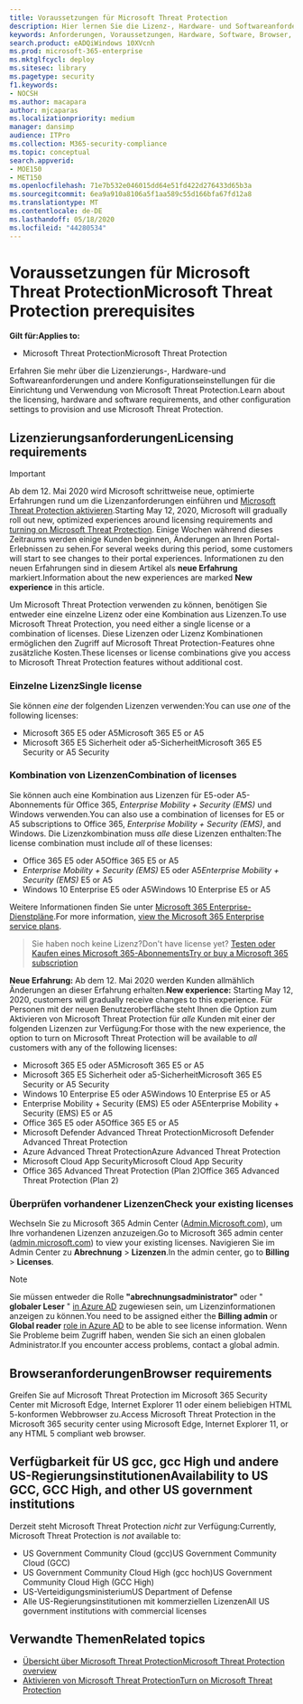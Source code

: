 ```yaml
---
title: Voraussetzungen für Microsoft Threat Protection
description: Hier lernen Sie die Lizenz-, Hardware- und Softwareanforderungen sowie andere Konfigurationseinstellungen für Microsoft Threat Protection kennen.
keywords: Anforderungen, Voraussetzungen, Hardware, Software, Browser, MTP, M365, Lizenz, E5, A5, EMS, kaufen
search.product: eADQiWindows 10XVcnh
ms.prod: microsoft-365-enterprise
ms.mktglfcycl: deploy
ms.sitesec: library
ms.pagetype: security
f1.keywords:
- NOCSH
ms.author: macapara
author: mjcaparas
ms.localizationpriority: medium
manager: dansimp
audience: ITPro
ms.collection: M365-security-compliance
ms.topic: conceptual
search.appverid:
- MOE150
- MET150
ms.openlocfilehash: 71e7b532e046015dd64e51fd422d276433d65b3a
ms.sourcegitcommit: 6ea9a910a8106a5f1aa589c55d166bfa67fd12a8
ms.translationtype: MT
ms.contentlocale: de-DE
ms.lasthandoff: 05/18/2020
ms.locfileid: "44280534"
---
```

# <a name="microsoft-threat-protection-prerequisites"></a><span data-ttu-id="24ed8-104">Voraussetzungen für Microsoft Threat Protection</span><span class="sxs-lookup"><span data-stu-id="24ed8-104">Microsoft Threat Protection prerequisites</span></span>

<span data-ttu-id="24ed8-105">**Gilt für:**</span><span class="sxs-lookup"><span data-stu-id="24ed8-105">**Applies to:**</span></span>
- <span data-ttu-id="24ed8-106">Microsoft Threat Protection</span><span class="sxs-lookup"><span data-stu-id="24ed8-106">Microsoft Threat Protection</span></span>

<span data-ttu-id="24ed8-107">Erfahren Sie mehr über die Lizenzierungs-, Hardware-und Softwareanforderungen und andere Konfigurationseinstellungen für die Einrichtung und Verwendung von Microsoft Threat Protection.</span><span class="sxs-lookup"><span data-stu-id="24ed8-107">Learn about the licensing, hardware and software requirements, and other configuration settings to provision and use Microsoft Threat Protection.</span></span>

## <a name="licensing-requirements"></a><span data-ttu-id="24ed8-108">Lizenzierungsanforderungen</span><span class="sxs-lookup"><span data-stu-id="24ed8-108">Licensing requirements</span></span>

>[!IMPORTANT]
><span data-ttu-id="24ed8-109">Ab dem 12. Mai 2020 wird Microsoft schrittweise neue, optimierte Erfahrungen rund um die Lizenzanforderungen einführen und [Microsoft Threat Protection aktivieren](mtp-enable.md).</span><span class="sxs-lookup"><span data-stu-id="24ed8-109">Starting May 12, 2020, Microsoft will gradually roll out new, optimized experiences around licensing requirements and [turning on Microsoft Threat Protection](mtp-enable.md).</span></span> <span data-ttu-id="24ed8-110">Einige Wochen während dieses Zeitraums werden einige Kunden beginnen, Änderungen an Ihren Portal-Erlebnissen zu sehen.</span><span class="sxs-lookup"><span data-stu-id="24ed8-110">For several weeks during this period, some customers will start to see changes to their portal experiences.</span></span> <span data-ttu-id="24ed8-111">Informationen zu den neuen Erfahrungen sind in diesem Artikel als **neue Erfahrung** markiert.</span><span class="sxs-lookup"><span data-stu-id="24ed8-111">Information about the new experiences are marked **New experience** in this article.</span></span>

<span data-ttu-id="24ed8-112">Um Microsoft Threat Protection verwenden zu können, benötigen Sie entweder eine einzelne Lizenz oder eine Kombination aus Lizenzen.</span><span class="sxs-lookup"><span data-stu-id="24ed8-112">To use Microsoft Threat Protection, you need either a single license or a combination of licenses.</span></span> <span data-ttu-id="24ed8-113">Diese Lizenzen oder Lizenz Kombinationen ermöglichen den Zugriff auf Microsoft Threat Protection-Features ohne zusätzliche Kosten.</span><span class="sxs-lookup"><span data-stu-id="24ed8-113">These licenses or license combinations give you access to Microsoft Threat Protection features without additional cost.</span></span>

### <a name="single-license"></a><span data-ttu-id="24ed8-114">Einzelne Lizenz</span><span class="sxs-lookup"><span data-stu-id="24ed8-114">Single license</span></span>
<span data-ttu-id="24ed8-115">Sie können *eine* der folgenden Lizenzen verwenden:</span><span class="sxs-lookup"><span data-stu-id="24ed8-115">You can use *one* of the following licenses:</span></span>

- <span data-ttu-id="24ed8-116">Microsoft 365 E5 oder A5</span><span class="sxs-lookup"><span data-stu-id="24ed8-116">Microsoft 365 E5 or A5</span></span>
- <span data-ttu-id="24ed8-117">Microsoft 365 E5 Sicherheit oder a5-Sicherheit</span><span class="sxs-lookup"><span data-stu-id="24ed8-117">Microsoft 365 E5 Security or A5 Security</span></span>

### <a name="combination-of-licenses"></a><span data-ttu-id="24ed8-118">Kombination von Lizenzen</span><span class="sxs-lookup"><span data-stu-id="24ed8-118">Combination of licenses</span></span>
<span data-ttu-id="24ed8-119">Sie können auch eine Kombination aus Lizenzen für E5-oder A5-Abonnements für Office 365, *Enterprise Mobility + Security (EMS)* und Windows verwenden.</span><span class="sxs-lookup"><span data-stu-id="24ed8-119">You can also use a combination of licenses for E5 or A5 subscriptions to Office 365, *Enterprise Mobility + Security (EMS)*, and Windows.</span></span> <span data-ttu-id="24ed8-120">Die Lizenzkombination muss *alle* diese Lizenzen enthalten:</span><span class="sxs-lookup"><span data-stu-id="24ed8-120">The license combination must include *all* of these licenses:</span></span>

- <span data-ttu-id="24ed8-121">Office 365 E5 oder A5</span><span class="sxs-lookup"><span data-stu-id="24ed8-121">Office 365 E5 or A5</span></span>
- <span data-ttu-id="24ed8-122">*Enterprise Mobility + Security (EMS)* E5 oder A5</span><span class="sxs-lookup"><span data-stu-id="24ed8-122">*Enterprise Mobility + Security (EMS)* E5 or A5</span></span>
- <span data-ttu-id="24ed8-123">Windows 10 Enterprise E5 oder A5</span><span class="sxs-lookup"><span data-stu-id="24ed8-123">Windows 10 Enterprise E5 or A5</span></span>

<span data-ttu-id="24ed8-124">Weitere Informationen finden Sie unter [Microsoft 365 Enterprise-Dienstpläne](https://www.microsoft.com/licensing/product-licensing/microsoft-365-enterprise).</span><span class="sxs-lookup"><span data-stu-id="24ed8-124">For more information, [view the Microsoft 365 Enterprise service plans](https://www.microsoft.com/licensing/product-licensing/microsoft-365-enterprise).</span></span>

> <span data-ttu-id="24ed8-125">Sie haben noch keine Lizenz?</span><span class="sxs-lookup"><span data-stu-id="24ed8-125">Don't have license yet?</span></span> [<span data-ttu-id="24ed8-126">Testen oder Kaufen eines Microsoft 365-Abonnements</span><span class="sxs-lookup"><span data-stu-id="24ed8-126">Try or buy a Microsoft 365 subscription</span></span>](https://docs.microsoft.com/microsoft-365/commerce/try-or-buy-microsoft-365?view=o365-worldwide)


<span data-ttu-id="24ed8-127">**Neue Erfahrung:** Ab dem 12. Mai 2020 werden Kunden allmählich Änderungen an dieser Erfahrung erhalten.</span><span class="sxs-lookup"><span data-stu-id="24ed8-127">**New experience:** Starting May 12, 2020, customers will gradually receive changes to this experience.</span></span> <span data-ttu-id="24ed8-128">Für Personen mit der neuen Benutzeroberfläche steht Ihnen die Option zum Aktivieren von Microsoft Threat Protection für *alle* Kunden mit einer der folgenden Lizenzen zur Verfügung:</span><span class="sxs-lookup"><span data-stu-id="24ed8-128">For those with the new experience, the option to turn on Microsoft Threat Protection will be available to *all* customers with any of the following licenses:</span></span>

- <span data-ttu-id="24ed8-129">Microsoft 365 E5 oder A5</span><span class="sxs-lookup"><span data-stu-id="24ed8-129">Microsoft 365 E5 or A5</span></span>
- <span data-ttu-id="24ed8-130">Microsoft 365 E5 Sicherheit oder a5-Sicherheit</span><span class="sxs-lookup"><span data-stu-id="24ed8-130">Microsoft 365 E5 Security or A5 Security</span></span>
- <span data-ttu-id="24ed8-131">Windows 10 Enterprise E5 oder A5</span><span class="sxs-lookup"><span data-stu-id="24ed8-131">Windows 10 Enterprise E5 or A5</span></span>
- <span data-ttu-id="24ed8-132">Enterprise Mobility + Security (EMS) E5 oder A5</span><span class="sxs-lookup"><span data-stu-id="24ed8-132">Enterprise Mobility + Security (EMS) E5 or A5</span></span> 
- <span data-ttu-id="24ed8-133">Office 365 E5 oder A5</span><span class="sxs-lookup"><span data-stu-id="24ed8-133">Office 365 E5 or A5</span></span>
- <span data-ttu-id="24ed8-134">Microsoft Defender Advanced Threat Protection</span><span class="sxs-lookup"><span data-stu-id="24ed8-134">Microsoft Defender Advanced Threat Protection</span></span> 
- <span data-ttu-id="24ed8-135">Azure Advanced Threat Protection</span><span class="sxs-lookup"><span data-stu-id="24ed8-135">Azure Advanced Threat Protection</span></span> 
- <span data-ttu-id="24ed8-136">Microsoft Cloud App Security</span><span class="sxs-lookup"><span data-stu-id="24ed8-136">Microsoft Cloud App Security</span></span> 
- <span data-ttu-id="24ed8-137">Office 365 Advanced Threat Protection (Plan 2)</span><span class="sxs-lookup"><span data-stu-id="24ed8-137">Office 365 Advanced Threat Protection (Plan 2)</span></span> 

### <a name="check-your-existing--licenses"></a><span data-ttu-id="24ed8-138">Überprüfen vorhandener Lizenzen</span><span class="sxs-lookup"><span data-stu-id="24ed8-138">Check your existing  licenses</span></span>
<span data-ttu-id="24ed8-139">Wechseln Sie zu Microsoft 365 Admin Center ([Admin.Microsoft.com](https://admin.microsoft.com/)), um Ihre vorhandenen Lizenzen anzuzeigen.</span><span class="sxs-lookup"><span data-stu-id="24ed8-139">Go to Microsoft 365 admin center ([admin.microsoft.com](https://admin.microsoft.com/)) to view your existing licenses.</span></span> <span data-ttu-id="24ed8-140">Navigieren Sie im Admin Center zu **Abrechnung** > **Lizenzen**.</span><span class="sxs-lookup"><span data-stu-id="24ed8-140">In the admin center, go to **Billing** > **Licenses**.</span></span>

>[!NOTE]
> <span data-ttu-id="24ed8-141">Sie müssen entweder die Rolle **"abrechnungsadministrator"** oder " **globaler Leser** " [in Azure AD](https://docs.microsoft.com/azure/active-directory/users-groups-roles/directory-assign-admin-roles#available-roles) zugewiesen sein, um Lizenzinformationen anzeigen zu können.</span><span class="sxs-lookup"><span data-stu-id="24ed8-141">You need to be assigned either the **Billing admin** or **Global reader** [role in Azure AD](https://docs.microsoft.com/azure/active-directory/users-groups-roles/directory-assign-admin-roles#available-roles) to be able to see license information.</span></span> <span data-ttu-id="24ed8-142">Wenn Sie Probleme beim Zugriff haben, wenden Sie sich an einen globalen Administrator.</span><span class="sxs-lookup"><span data-stu-id="24ed8-142">If you encounter access problems, contact a global admin.</span></span>

## <a name="browser-requirements"></a><span data-ttu-id="24ed8-143">Browseranforderungen</span><span class="sxs-lookup"><span data-stu-id="24ed8-143">Browser requirements</span></span>
<span data-ttu-id="24ed8-144">Greifen Sie auf Microsoft Threat Protection im Microsoft 365 Security Center mit Microsoft Edge, Internet Explorer 11 oder einem beliebigen HTML 5-konformen Webbrowser zu.</span><span class="sxs-lookup"><span data-stu-id="24ed8-144">Access Microsoft Threat Protection in the Microsoft 365 security center using Microsoft Edge, Internet Explorer 11, or any HTML 5 compliant web browser.</span></span>

## <a name="availability-to-us-gcc-gcc-high-and-other-us-government-institutions"></a><span data-ttu-id="24ed8-145">Verfügbarkeit für US gcc, gcc High und andere US-Regierungsinstitutionen</span><span class="sxs-lookup"><span data-stu-id="24ed8-145">Availability to US GCC, GCC High, and other US government institutions</span></span>
<span data-ttu-id="24ed8-146">Derzeit steht Microsoft Threat Protection *nicht* zur Verfügung:</span><span class="sxs-lookup"><span data-stu-id="24ed8-146">Currently, Microsoft Threat Protection is *not* available to:</span></span>
- <span data-ttu-id="24ed8-147">US Government Community Cloud (gcc)</span><span class="sxs-lookup"><span data-stu-id="24ed8-147">US Government Community Cloud (GCC)</span></span>
- <span data-ttu-id="24ed8-148">US Government Community Cloud High (gcc hoch)</span><span class="sxs-lookup"><span data-stu-id="24ed8-148">US Government Community Cloud High (GCC High)</span></span>
- <span data-ttu-id="24ed8-149">US-Verteidigungsministerium</span><span class="sxs-lookup"><span data-stu-id="24ed8-149">US Department of Defense</span></span>
- <span data-ttu-id="24ed8-150">Alle US-Regierungsinstitutionen mit kommerziellen Lizenzen</span><span class="sxs-lookup"><span data-stu-id="24ed8-150">All US government institutions with commercial licenses</span></span>

## <a name="related-topics"></a><span data-ttu-id="24ed8-151">Verwandte Themen</span><span class="sxs-lookup"><span data-stu-id="24ed8-151">Related topics</span></span>
- [<span data-ttu-id="24ed8-152">Übersicht über Microsoft Threat Protection</span><span class="sxs-lookup"><span data-stu-id="24ed8-152">Microsoft Threat Protection overview</span></span>](microsoft-threat-protection.md)
- [<span data-ttu-id="24ed8-153">Aktivieren von Microsoft Threat Protection</span><span class="sxs-lookup"><span data-stu-id="24ed8-153">Turn on Microsoft Threat Protection</span></span>](mtp-enable.md)

